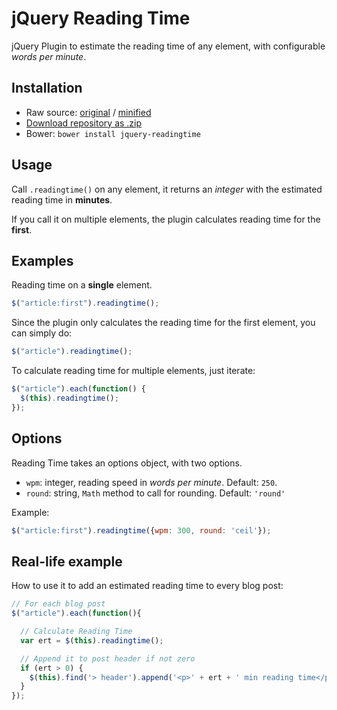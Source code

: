 # jQuery Reading Time

jQuery Plugin to estimate the reading time of any element, with configurable *words per minute*.

## Installation

- Raw source: [original](https://github.com/paulozoom/jquery-readingtime/blob/master/jquery.readingtime.js) / [minified](https://github.com/paulozoom/jquery-readingtime/blob/master/jquery.readingtime.min.js)
- [Download repository as .zip](https://github.com/paulozoom/jquery-readingtime/archive/master.zip)
- Bower: `bower install jquery-readingtime`

## Usage

Call `.readingtime()` on any element, it returns an *integer* with the estimated reading time in **minutes**.

If you call it on multiple elements, the plugin calculates reading time for the **first**.


## Examples

Reading time on a **single** element.
```javascript
$("article:first").readingtime();
```

Since the plugin only calculates the reading time for the first element, you can simply do:
```javascript
$("article").readingtime();
```

To calculate reading time for multiple elements, just iterate:
```javascript
$("article").each(function() {
  $(this).readingtime();
});
```


## Options

Reading Time takes an options object, with two options.

- `wpm`: integer, reading speed in *words per minute*. Default: `250`.
- `round`: string, `Math` method to call for rounding. Default: `'round'`

Example:

```javascript
$("article:first").readingtime({wpm: 300, round: 'ceil'});
```


## Real-life example

How to use it to add an estimated reading time to every blog post:

```javascript
// For each blog post
$("article").each(function(){

  // Calculate Reading Time
  var ert = $(this).readingtime();

  // Append it to post header if not zero
  if (ert > 0) {
    $(this).find('> header').append('<p>' + ert + ' min reading time</p>');
  }
});
```
